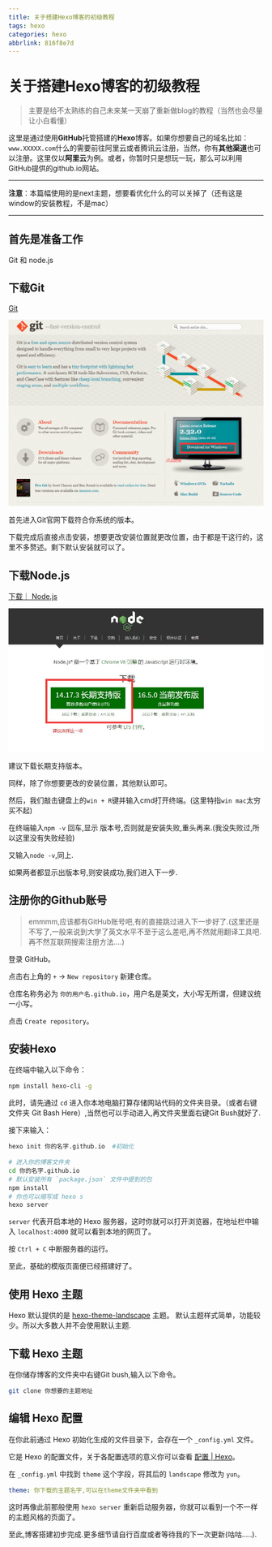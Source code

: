```yaml
---
title: 关于搭建Hexo博客的初级教程
tags: hexo
categories: hexo
abbrlink: 816f8e7d
---
```


# 关于搭建Hexo博客的初级教程

> 主要是给不太熟练的自己未来某一天崩了重新做blog的教程（当然也会尽量让小白看懂）

这里是通过使用**GitHub**托管搭建的**Hexo**博客。如果你想要自己的域名比如：`www.XXXXX.com`什么的需要前往阿里云或者腾讯云注册，当然，你有**其他渠道**也可以注册。这里仅以**阿里云**为例。或者，你暂时只是想玩一玩，那么可以利用GitHub提供的github.io网站。

---

**注意**：本篇幅使用的是next主题，想要看优化什么的可以关掉了（还有这是window的安装教程，不是mac）

---

## 首先是准备工作

Git 和 node.js

## 下载Git  

[Git](https://git-scm.com/) 

<img src="关于搭建Hexo博客的初级教程/Git.jpg" alt="Git" style="zoom: 67%;" />

首先进入Git官网下载符合你系统的版本。

下载完成后直接点击安装，想要更改安装位置就更改位置，由于都是干这行的，这里不多赘述。剩下默认安装就可以了。

## 下载Node.js

[下载｜ Node.js](https://nodejs.org/zh-cn/)

<img src="关于搭建Hexo博客的初级教程/Node.js.jpg" alt="Node.js" style="zoom:80%;" />

建议下载长期支持版本。

同样，除了你想要更改的安装位置，其他默认即可。

然后，我们敲击键盘上的`win + R`键并输入cmd打开终端。(这里特指`win mac`太穷买不起)

在终端输入`npm -v` 回车,显示 版本号,否则就是安装失败,重头再来.(我没失败过,所以这里没有失败经验)

又输入`node -v`,同上.

如果两者都显示出版本号,则安装成功,我们进入下一步.

## 注册你的Github账号

> emmmm,应该都有GitHub账号吧,有的直接跳过进入下一步好了.(这里还是不写了,一般来说到大学了英文水平不至于这么差吧,再不然就用翻译工具吧.再不然互联网搜索注册方法....)

登录 GitHub。

点击右上角的 `+` -> `New repository` 新建仓库。

仓库名称务必为 `你的用户名.github.io`，用户名是英文，大小写无所谓，但建议统一小写。

点击 `Create repository`。

## 安装Hexo

在终端中输入以下命令：

```sh
npm install hexo-cli -g
```

此时，请先通过 `cd` 进入你本地电脑打算存储网站代码的文件夹目录。（或者右键文件夹 Git Bash Here）,当然也可以手动进入,再文件夹里面右键Git Bush就好了.

接下来输入：

```sh
hexo init 你的名字.github.io  #初始化
```

```sh
# 进入你的博客文件夹
cd 你的名字.github.io
# 默认安装所有 `package.json` 文件中提到的包
npm install
# 你也可以缩写成 hexo s
hexo server
```

`server` 代表开启本地的 Hexo 服务器，这时你就可以打开浏览器，在地址栏中输入 `localhost:4000` 就可以看到本地的网页了。

按 `Ctrl + C` 中断服务器的运行。

至此，基础的模版页面便已经搭建好了。

## 使用 Hexo 主题

Hexo 默认提供的是 [hexo-theme-landscape](https://github.com/hexojs/hexo-theme-landscape) 主题。
默认主题样式简单，功能较少。所以大多数人并不会使用默认主题.

## 下载 Hexo 主题

在你储存博客的文件夹中右键Git bush,输入以下命令。

```sh
git clone 你想要的主题地址
```

## 编辑 Hexo 配置

在你此前通过 Hexo 初始化生成的文件目录下，会存在一个 `_config.yml` 文件。

它是 Hexo 的配置文件，关于各配置选项的意义你可以查看 [配置 | Hexo](https://hexo.io/zh-cn/docs/configuration)。

在 `_config.yml` 中找到 `theme` 这个字段，将其后的 `landscape` 修改为 `yun`。

```yaml
theme: 你下载的主题名字,可以在theme文件夹中看到
```

这时再像此前那般使用 `hexo server` 重新启动服务器，你就可以看到一个不一样的主题风格的页面了。

至此,博客搭建初步完成.更多细节请自行百度或者等待我的下一次更新(咕咕.....).

